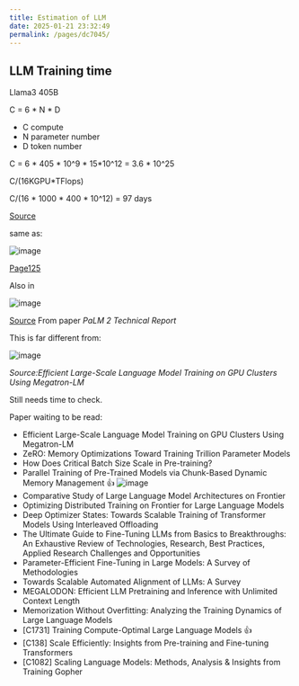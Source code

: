 ```yaml
---
title: Estimation of LLM
date: 2025-01-21 23:32:49
permalink: /pages/dc7045/
---
```


## LLM Training time

Llama3 405B

C = 6 * N * D
- C compute
- N parameter number
- D token number

C = 6 * 405 * 10^9 * 15*10^12 = 3.6 * 10^25

C/(16KGPU*TFlops)

C/(16 * 1000 * 400 * 10^12) = 97 days

[Source](https://www.factorialfunds.com/blog/thoughts-on-llama-3)

same as:

![image](https://github.com/user-attachments/assets/723e951d-9eab-40b9-b42c-916c5c3084cc)

[Page125](大语言模型)

Also in 

![image](https://github.com/user-attachments/assets/4635d893-655c-403d-82f5-fc16e972a670)

[Source](https://arxiv.org/pdf/2305.10403#page=36&zoom=100,63,210)
From paper *PaLM 2 Technical Report*

This is far different from:

![image](https://github.com/user-attachments/assets/e18267cb-ad5f-465a-b19f-1a13eef6d49f)

*Source:Efficient Large-Scale Language Model Training on GPU Clusters Using Megatron-LM*

Still needs time to check.

Paper waiting to be read:
- Efficient Large-Scale Language Model Training on GPU Clusters Using Megatron-LM
- ZeRO: Memory Optimizations Toward Training Trillion Parameter Models
- How Does Critical Batch Size Scale in Pre-training?
- Parallel Training of Pre-Trained Models via Chunk-Based Dynamic Memory Management :+1:
  ![image](https://github.com/user-attachments/assets/77b9b55d-54c7-46e4-b66a-70d11305704e)
- Comparative Study of Large Language Model Architectures on Frontier
- Optimizing Distributed Training on Frontier for Large Language Models
- Deep Optimizer States: Towards Scalable Training of Transformer Models Using Interleaved Offloading
- The Ultimate Guide to Fine-Tuning LLMs from Basics to Breakthroughs: An Exhaustive Review of Technologies, Research, Best Practices, Applied Research Challenges and Opportunities
- Parameter-Efficient Fine-Tuning in Large Models: A Survey of Methodologies
- Towards Scalable Automated Alignment of LLMs: A Survey
- MEGALODON: Efficient LLM Pretraining and Inference with Unlimited Context Length
- Memorization Without Overfitting: Analyzing the Training Dynamics of Large Language Models
- [C1731] Training Compute-Optimal Large Language Models :+1: 
- [C138] Scale Efficiently: Insights from Pre-training and Fine-tuning Transformers
- [C1082] Scaling Language Models: Methods, Analysis & Insights from Training Gopher
